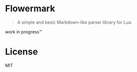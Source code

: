 # Flowermark
> A simple and basic Markdown-like parser library for Lua.

work in progress:tm:

# License
MIT
